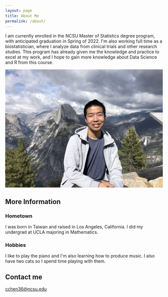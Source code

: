 ```yaml
---
layout: page
title: About Me
permalink: /about/
---
```


I am currently enrolled in the NCSU Master of Statistics degree program, with anticipated graduation in Spring of 2022. I'm also working full time as a biostatistician, where I analyze data from clinical trials and other research studies. This program has already given me the knowledge and practice to excel at my work, and I hope to gain more knowledge about Data Science and R from this course.

![image](https://raw.githubusercontent.com/Srlmt/Srlmt.github.io/master/images/about_me.jpg)

## More Information

### Hometown

I was born in Taiwan and raised in Los Angeles, California. I did my undergrad at UCLA majoring in Mathematics. 

### Hobbies

I like to play the piano and I'm also learning how to produce music. I also have two cats so I spend time playing with them. 

## Contact me

[cchen36@ncsu.edu](mailto:cchen36@ncsu.edu)
